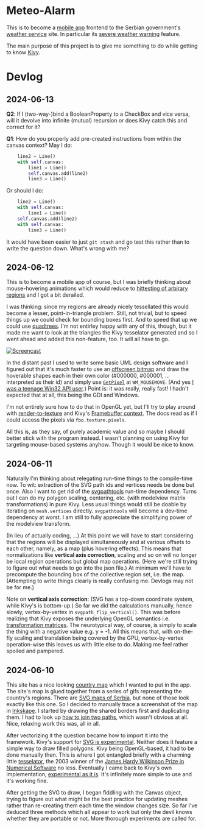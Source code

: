 # Meteo-Alarm

This is to become a [mobile app](https://kivy.org/) frontend to the Serbian government's [weather service](https://www.hidmet.gov.rs/) site. In particular its [severe weather warning](https://www.meteoalarm.rs/ciril/meteo_alarm.php) feature.

The main purpose of this project is to give me something to do while getting to know [Kivy](https://kivy.org/).

# Devlog

## 2024-06-13

**Q2**: If I (two-way-)bind a BooleanProperty to a CheckBox and vice versa, will it devolve into infinite (mutual) recursion or does Kivy catch this and correct for it?

**Q1**: How do you properly add pre-created instructions from within the canvas context? May I do:
```python
	line2 = Line()
	with self.canvas:
		line1 = Line()
		self.canvas.add(line2)
		line3 = Line()
```
Or should I do:
```python
	line2 = Line()
	with self.canvas:
		line1 = Line()
	self.canvas.add(line2)
	with self.canvas:
		line3 = Line()
```
It would have been easier to just `git stash` and go test this rather than to write the question down. What's wrong with me?

## 2024-06-12

This is to become a mobile app of course, but I was briefly thinking about mouse-hovering animations which would reduce to [hittesting of arbirary regions](https://en.wikipedia.org/wiki/Point_in_polygon) and I got a bit derailed.

I was thinking: since my regions are already nicely tessellated this would become a lesser, point-in-triangle problem. Still, not trivial, but to speed things up we could check for bounding boxes first. And to speed that up we could use [quadtrees](https://en.wikipedia.org/wiki/Quadtree). I'm not entirley happy with any of this, though, but it made me want to look at the triangles the Kivy tesselator generated and so I went ahead and added this non-feature, too. It will all have to go.

[![Screencast](https://img.youtube.com/vi/o_XSfDedxq4/maxres2.jpg)](https://www.youtube.com/shorts/o_XSfDedxq4)

In the distant past I used to write some basic UML design software and I figured out that it's much faster to use an [offscreen bitmap](https://learn.microsoft.com/en-us/windows/win32/gdi/memory-device-contexts) and draw the hoverable shapes each in their own color (#000000, #000001, ... interpreted as their id) and simply use [`GetPixel`](https://learn.microsoft.com/en-us/windows/win32/api/wingdi/nf-wingdi-getpixel) at `WM_MOUSEMOVE`. (And yes [I was a teenage Win32 API user](https://www.youtube.com/watch?v=8GLUmIf8STw).) Point is: it was really, really fast! I hadn't expected that at all, this being the GDI and Windows.

I'm not entirely sure how to do that in OpenGL yet, but I'll try to play around with [render-to-texture](http://www.opengl-tutorial.org/intermediate-tutorials/tutorial-14-render-to-texture/) and Kivy's [Framebuffer context](https://kivy.org/doc/stable/api-kivy.graphics.fbo.html). The docs read as if I could access the pixels via `fbo.texture.pixels`.

All this is, as they say, of purely academic value and so maybe I should better stick with the program instead. I wasn't planning on using Kivy for targeting mouse-based systems anyhow. Though it would be nice to know.

## 2024-06-11

Naturally I'm thinking about relegating run-time things to the compile-time now. To wit: extraction of the SVG path ids and vertices needs be done but once. Also I want to get rid of the [svgpathtools](https://pypi.org/project/svgpathtools/) run-time dependency. Turns out I can do my polygon scaling, centering, etc. (with modelview matrix transformations) in pure Kivy. Less usual things would still be doable by iterating on `mesh.vertices` directly. `svgpathtools` will become a dev-time dependency at worst. I am still to fully appreciate the simplifying power of the modelview transform.

(In lieu of actually coding, ...) At this point we will have to start considering that the regions will be displayed simultaneously and at various offsets to each other, namely, as a map (plus hovering effects). This means that normalizations like **vertical axis correction**, scaling and so on will no longer be local region operations but global map operations. (Here we're still trying to figure out what needs to go into the json file.) At minimum we'll have to precompute the bounding box of the collective region set, i.e. the map. (Attempting to write things clearly is really confusing me. Devlogs may not be for me.)

Note on **vertical axis correction**: (SVG has a top-down coordinate system, while Kivy's is bottom-up.) So far we did the calculations manually, hence slowly, vertex-by-vertex in `svgpath_flip_vertical()`. This was before realizing that Kivy exposes the underlying OpenGL semantics i.e. [transformation matrices](http://www.opengl-tutorial.org/beginners-tutorials/tutorial-3-matrices/). The neurotypical way, of course, is simply to scale the thing with a negative value e.g. y = -1. All this means that, with on-the-fly scaling and translation being covered by the GPU, vertex-by-vertex operation-wise this leaves us with little else to do. Making me feel rather spoiled and pampered.

## 2024-06-10

This site has a nice looking [country map](https://www.meteoalarm.rs/ciril/meteo_alarm.php) which I wanted to put in the app. The site's map is glued together from a series of gifs representing the country's regions. There are [SVG maps of Serbia](https://commons.wikimedia.org/wiki/File:Statistical_regions_of_Serbia.svg), but none of those look exactly like this one. So I decided to manually trace a screenshot of the map in [Inkskape](https://inkscape.org/). I started by drawing the shared borders first and duplicating them. I had to look up [how to join two paths](https://graphicdesign.stackexchange.com/questions/46294/how-to-join-end-nodes-of-different-paths-in-inkscape#46360), which wasn't obvious at all. Nice, relaxing work this was, all in all.

After vectorizing it the question became how to import it into the framework. Kivy's support for [SVG is experimental](https://kivy.org/doc/stable/api-kivy.graphics.svg.html). Neither does it feature a simple way to draw filled polygons. Kivy being OpenGL-based, it had to be done manually then. This is where I got entangled briefly with a charming little [tesselator](http://www.cs.cmu.edu/~quake/triangle.html), the 2003 winner of the [James Hardy Wilkinson Prize in Numerical Software](https://en.wikipedia.org/wiki/J._H._Wilkinson_Prize_for_Numerical_Software) no less. Eventually I came back to Kivy's own implementation, [experimental as it is](https://kivy.org/doc/stable/api-kivy.graphics.tesselator.html). It's infinitely more simple to use and it's working fine.

After getting the SVG to draw, I began fiddling with the Canvas object, trying to figure out what might be the best practice for updating meshes rather than re-creating them each time the window changes size. So far I've deduced three methods which all appear to work but only the devil knows whether they are portable or not. More thorough experiments are called for.

